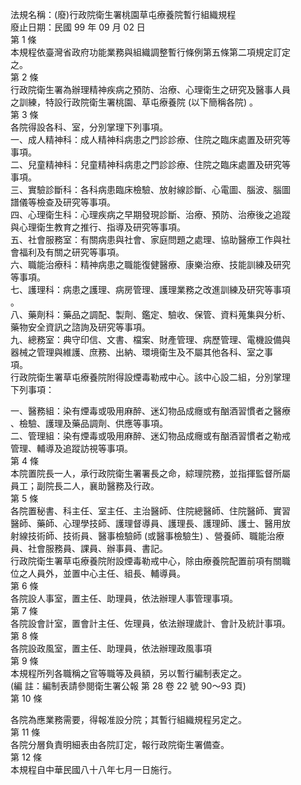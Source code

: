 法規名稱：(廢)行政院衛生署桃園草屯療養院暫行組織規程  
廢止日期：民國 99 年 09 月 02 日  
第 1 條  
本規程依臺灣省政府功能業務與組織調整暫行條例第五條第二項規定訂定  
之。  
第 2 條  
行政院衛生署為辦理精神疾病之預防、治療、心理衛生之研究及醫事人員  
之訓練，特設行政院衛生署桃園、草屯療養院 (以下簡稱各院) 。  
第 3 條  
各院得設各科、室，分別掌理下列事項。  
一、成人精神科：成人精神科病患之門診診療、住院之臨床處置及研究等  
事項。  
二、兒童精神科：兒童精神科病患之門診診療、住院之臨床處置及研究等  
事項。  
三、實驗診斷科：各科病患臨床檢驗、放射線診斷、心電圖、腦波、腦圖  
譜儀等檢查及研究等事項。  
四、心理衛生科：心理疾病之早期發現診斷、治療、預防、治療後之追蹤  
與心理衛生教育之推行、指導及研究等事項。  
五、社會服務室：有關病患與社會、家庭問題之處理、協助醫療工作與社  
會福利及有關之研究等事項。  
六、職能治療科：精神病患之職能復健醫療、康樂治療、技能訓練及研究  
等事項。  
七、護理科：病患之護理、病房管理、護理業務之改進訓練及研究等事項  
。  
八、藥劑科：藥品之調配、製劑、鑑定、驗收、保管、資料蒐集與分析、  
藥物安全資訊之諮詢及研究等事項。  
九、總務室：典守印信、文書、檔案、財產管理、病歷管理、電機設備與  
器械之管理與維護、庶務、出納、環境衛生及不屬其他各科、室之事  
項。  
行政院衛生署草屯療養院附得設煙毒勒戒中心。該中心設二組，分別掌理  
下列事項：  


一、醫務組：染有煙毒或吸用麻醉、迷幻物品成癮或有酗酒習慣者之醫療  
、檢驗、護理及藥品調劑、供應等事項。  
二、管理組：染有煙毒或吸用麻醉、迷幻物品成癮或有酗酒習慣者之勒戒  
管理、輔導及追蹤訪視等事項。  
第 4 條  
本院置院長一人，承行政院衛生署署長之命，綜理院務，並指揮監督所屬  
員工；副院長二人，襄助醫務及行政。  
第 5 條  
各院置秘書、科主任、室主任、主治醫師、住院總醫師、住院醫師、實習  
醫師、藥師、心理學技師、護理督導員、護理長、護理師、護士、醫用放  
射線技術師、技術員、醫事檢驗師 (或醫事檢驗生) 、營養師、職能治療  
員、社會服務員、課員、辦事員、書記。  
行政院衛生署草屯療養院附設煙毒勒戒中心，除由療養院配置前項有關職  
位之人員外，並置中心主任、組長、輔導員。  
第 6 條  
各院設人事室，置主任、助理員，依法辦理人事管理事項。  
第 7 條  
各院設會計室，置會計主任、佐理員，依法辦理歲計、會計及統計事項。  
第 8 條  
各院設政風室，置主任、助理員，依法辦理政風事項  
第 9 條  
本規程所列各職稱之官等職等及員額，另以暫行編制表定之。  
(編 註：編制表請參閱衛生署公報 第 28 卷 22 號 90～93 頁)  
第 10 條  


各院為應業務需要，得報准設分院；其暫行組織規程另定之。  
第 11 條  
各院分層負責明細表由各院訂定，報行政院衛生署備查。  
第 12 條  
本規程自中華民國八十八年七月一日施行。  


